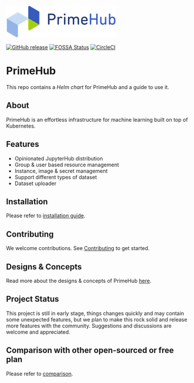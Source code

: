 ![logo](docs/media/logo.png?raw=true "PrimeHub")

[![GitHub release](https://img.shields.io/github/release/infuseAI/primehub/all.svg?style=flat-square)](https://github.com/infuseAI/primehub/releases)
[![FOSSA Status](https://app.fossa.com/api/projects/git%2Bgithub.com%2FInfuseAI%2Fprimehub.svg?type=shield)](https://app.fossa.com/projects/git%2Bgithub.com%2FInfuseAI%2Fprimehub?ref=badge_shield)
[![CircleCI](https://circleci.com/gh/InfuseAI/primehub.svg?style=svg)](https://circleci.com/gh/InfuseAI/primehub)

# PrimeHub

This repo contains a *Helm chart* for PrimeHub and a guide to use it.

## About

PrimeHub is an effortless infrastructure for machine learning built on top of Kubernetes.

## Features

- Opinionated JupyterHub distribution
- Group & user based resource management
- Instance, image & secret management
- Support different types of dataset
- Dataset uploader

## Installation

Please refer to [installation guide](INSTALL.md).

## Contributing

We welcome contributions. See [Contributing](CONTRIBUTING.md) to get started.

## Designs & Concepts

Read more about the designs & concepts of PrimeHub [here](https://docs.primehub.io/docs/design/architecture).

## Project Status

This project is still in early stage, things changes quickly and may contain
some unexpected features, but we plan to make this rock solid and release more
features with the community. Suggestions and discussions are welcome and
appreciated.

## Comparison with other open-sourced or free plan

Please refer to [comparison](Comparison.md).
